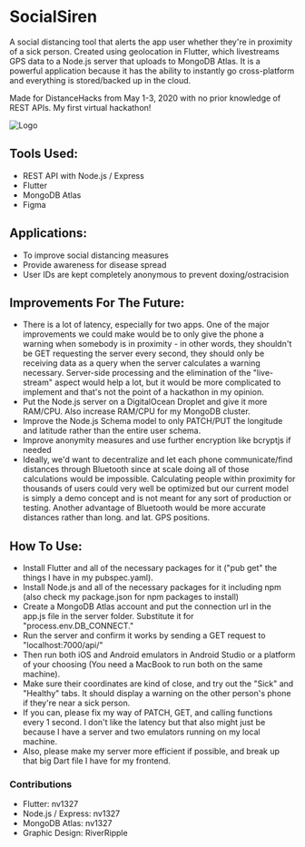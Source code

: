 # SocialSiren
A social distancing tool that alerts the app user whether they're in proximity of a sick person. Created using geolocation in Flutter, which livestreams GPS data to a Node.js server that uploads to MongoDB Atlas. It is a powerful application because it has the ability to instantly go cross-platform and everything is stored/backed up in the cloud.

Made for DistanceHacks from May 1-3, 2020 with no prior knowledge of REST APIs. My first virtual hackathon!

![Logo](https://cdn.discordapp.com/attachments/705882043023622225/706219223252205639/unknown.png)


## Tools Used:
- REST API with Node.js / Express
- Flutter
- MongoDB Atlas
- Figma


## Applications:
- To improve social distancing measures
- Provide awareness for disease spread
- User IDs are kept completely anonymous to prevent doxing/ostracision


## Improvements For The Future:
- There is a lot of latency, especially for two apps. One of the major improvements we could make would be to only give the phone a warning when somebody is in proximity - in other words, they shouldn't be GET requesting the server every second, they should only be receiving data as a query when the server calculates a warning necessary. Server-side processing and the elimination of the "live-stream" aspect would help a lot, but it would be more complicated to implement and that's not the point of a hackathon in my opinion.
- Put the Node.js server on a DigitalOcean Droplet and give it more RAM/CPU. Also increase RAM/CPU for my MongoDB cluster.
- Improve the Node.js Schema model to only PATCH/PUT the longitude and latitude rather than the entire user schema.
- Improve anonymity measures and use further encryption like bcryptjs if needed
- Ideally, we'd want to decentralize and let each phone communicate/find distances through Bluetooth since at scale doing all of those calculations would be impossible. Calculating people within proximity for thousands of users could very well be optimized but our current model is simply a demo concept and is not meant for any sort of production or testing. Another advantage of Bluetooth would be more accurate distances rather than long. and lat. GPS positions.


## How To Use:
- Install Flutter and all of the necessary packages for it ("pub get" the things I have in my pubspec.yaml).
- Install Node.js and all of the necessary packages for it including npm (also check my package.json for npm packages to install)
- Create a MongoDB Atlas account and put the connection url in the app.js file in the server folder. Substitute it for "process.env.DB_CONNECT."
- Run the server and confirm it works by sending a GET request to "localhost:7000/api/"
- Then run both iOS and Android emulators in Android Studio or a platform of your choosing (You need a MacBook to run both on the same machine).
- Make sure their coordinates are kind of close, and try out the "Sick" and "Healthy" tabs. It should display a warning on the other person's phone if they're near a sick person.
- If you can, please fix my way of PATCH, GET, and calling functions every 1 second. I don't like the latency but that also might just be because I have a server and two emulators running on my local machine.
- Also, please make my server more efficient if possible, and break up that big Dart file I have for my frontend.

### Contributions
- Flutter: nv1327
- Node.js / Express: nv1327
- MongoDB Atlas: nv1327
- Graphic Design: RiverRipple
